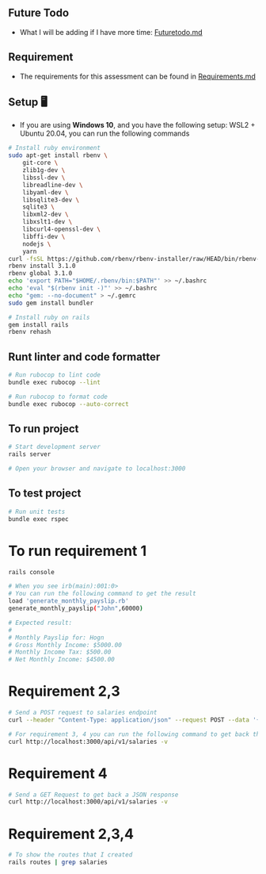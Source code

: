 ## Future Todo
- What I will be adding if I have more time: [Futuretodo.md](./Futuretodo.md)

## Requirement
- The requirements for this assessment can be found in [Requirements.md](./Requirements.md)

## Setup 🖥️
- If you are using **Windows 10**, and you have the following setup: WSL2 + Ubuntu 20.04, you can run the following commands

```bash
# Install ruby environment
sudo apt-get install rbenv \
    git-core \ 
    zlib1g-dev \
    libssl-dev \
    libreadline-dev \ 
    libyaml-dev \ 
    libsqlite3-dev \
    sqlite3 \
    libxml2-dev \
    libxslt1-dev \
    libcurl4-openssl-dev \ 
    libffi-dev \
    nodejs \
    yarn
curl -fsSL https://github.com/rbenv/rbenv-installer/raw/HEAD/bin/rbenv-installer | bash
rbenv install 3.1.0 
rbenv global 3.1.0
echo 'export PATH="$HOME/.rbenv/bin:$PATH"' >> ~/.bashrc 
echo 'eval "$(rbenv init -)"' >> ~/.bashrc
echo "gem: --no-document" > ~/.gemrc
sudo gem install bundler

# Install ruby on rails
gem install rails
rbenv rehash
```

## Runt linter and code formatter
```bash
# Run rubocop to lint code
bundle exec rubocop --lint

# Run rubocop to format code 
bundle exec rubocop --auto-correct
```

## To run project
```bash
# Start development server
rails server

# Open your browser and navigate to localhost:3000
```

## To test project
```bash
# Run unit tests
bundle exec rspec
```

# To run requirement 1
```bash
rails console

# When you see irb(main):001:0>
# You can run the following command to get the result
load 'generate_monthly_payslip.rb'
generate_monthly_payslip("John",60000)

# Expected result:
#
# Monthly Payslip for: Hogn
# Gross Monthly Income: $5000.00
# Monthly Income Tax: $500.00
# Net Monthly Income: $4500.00
```

# Requirement 2,3
```bash
# Send a POST request to salaries endpoint
curl --header "Content-Type: application/json" --request POST --data '{"name": "Ren", "annual_amount": "60000"}' http://localhost:3000/api/v1/salaries -v

# For requirement 3, 4 you can run the following command to get back the data stored
curl http://localhost:3000/api/v1/salaries -v
```
# Requirement 4
```bash
# Send a GET Request to get back a JSON response
curl http://localhost:3000/api/v1/salaries -v
```
# Requirement 2,3,4
```bash
# To show the routes that I created
rails routes | grep salaries
```